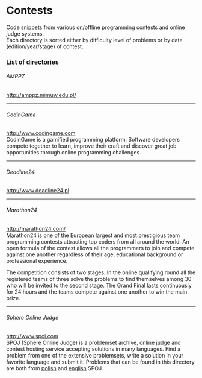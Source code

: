 # Contests  
Code snippets from various on/offline programming contests and online judge systems.  
Each directory is sorted either by difficulty level of problems or by date (edition/year/stage) of contest.

### List of directories

###### AMPPZ
http://amppz.mimuw.edu.pl/  

---
###### CodinGame
http://www.codingame.com  
CodinGame is a gamified programming platform. Software developers compete together to learn, improve their craft and discover great job opportunities through online programming challenges.

---
###### Deadline24
http://www.deadline24.pl  

---
###### Marathon24
http://marathon24.com/  
Marathon24 is one of the European largest and most prestigious team programming contests attracting top coders from all around the world. An open formula of the contest allows all the programmers to join and compete against one another regardless of their age, educational background or professional experience.

The competition consists of two stages. In the online qualifying round all the registered teams of three solve the problems to find themselves among 30 who will be invited to the second stage. The Grand Final lasts continuously for 24 hours and the teams compete against one another to win the main prize. 

---
###### Sphere Online Judge
http://www.spoj.com  
SPOJ (Sphere Online Judge) is a problemset archive, online judge and contest hosting service accepting solutions in many languages. Find a problem from one of the extensive problemsets, write a solution in your favorite language and submit it. Problems that can be found in this directory are both from [polish](http://www.pl.spoj.com) and [english](http://www.spoj.com) SPOJ.
